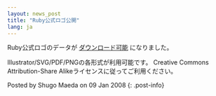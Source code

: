 ```yaml
---
layout: news_post
title: "Ruby公式ロゴ公開"
lang: ja
---
```


Ruby公式ロゴのデータが [ダウンロード可能][1] になりました。

Illustrator/SVG/PDF/PNGの各形式が利用可能です。 Creative Commons Attribution-Share
Alikeライセンスに従ってご利用ください。

Posted by Shugo Maeda on 09 Jan 2008
{: .post-info}



[1]: http://www.ruby-assn.org/ruby-logo.html.ja 
